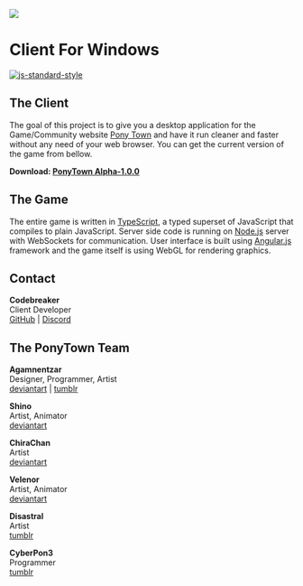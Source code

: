 ![](https://pony.town/images/logo.png)
# Client For Windows

[![js-standard-style](https://img.shields.io/badge/code%20style-standard-brightgreen.svg?style=flat)](https://github.com/feross/standard)

## The Client
The goal of this project is to give you a desktop application for the Game/Community website [Pony Town](https://pony.town/) and have it run cleaner and faster without any need of your web browser. You can get the current version of the game from bellow.

<b>Download: [PonyTown Alpha-1.0.0](https://github.com/Codebreaker0/PONY.TOWN-Client/raw/master/PonyTown-Alpha1.0.0.zip)</b>

## The Game
The entire game is written in [TypeScript](http://www.typescriptlang.org/), a typed superset of JavaScript that compiles to plain JavaScript. Server side code is running on [Node.js](https://nodejs.org/) server with WebSockets for communication. User interface is built using [Angular.js](https://angularjs.org/) framework and the game itself is using WebGL for rendering graphics. 

## Contact
<b>Codebreaker</b><br />
Client Developer<br />
[GitHub](http://github.com/codebreaker0) | [Discord](http://bit.do/CanterlotNightclub)

## The PonyTown Team
<b>Agamnentzar</b><br />
Designer, Programmer, Artist<br />
[deviantart](http://agamnentzar.deviantart.com/) | [tumblr](http://agamnentzar.tumblr.com/)

<b>Shino</b><br />
Artist, Animator<br />
[deviantart](http://shinodage.deviantart.com/)

<b>ChiraChan</b><br />
Artist<br />
[deviantart](http://chiramii-chan.deviantart.com/)

<b>Velenor</b><br />
Artist, Animator<br />
[deviantart](http://velenor.deviantart.com/)

<b>Disastral</b><br />
Artist<br />
[tumblr](http://askdisastral.tumblr.com/)

<b>CyberPon3</b><br />
Programmer<br />
[tumblr](http://cyberpon3.deviantart.com/)
